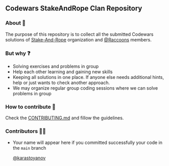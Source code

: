 ## Codewars StakeAndRope Clan Repository

### About 🔖
The purpose of this repository is to collect all the submitted Codewars solutions of [Stake-And-Rope](https://github.com/Stake-And-Rope) organization and [@Raccoons](https://github.com/orgs/Stake-And-Rope/teams/raccoons) members.

### But why ❓
* Solving exercises and problems in group
* Help each other learning and gaining new skills
* Keeping all solutions in one place. If anyone else needs additional hints, help or just wants to check another approach.
* We may organize regular group coding sessions where we can solve problems in group

### How to contribute 📖

Check the [CONTRIBUTING.md](https://github.com/Stake-And-Rope/codewars-clan/blob/main/CONTRIBUTING.md) and fillow the guidelines.

### Contributors 🧑‍🏭
* Your name will appear here if you committed successfully your code in the `main` branch
  
	[@karastoyanov](https://github.com/karastoyanov)

